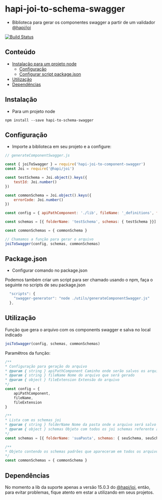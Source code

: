 # hapi-joi-to-schema-swagger

 - Biblioteca para gerar os componentes swagger a partir de um validador [@hapi/joi](https://hapi.dev)

[![Build Status](https://travis-ci.org/ricardoalvarenga101/hapi-joi-to-schema-swagger.svg?branch=master)](https://travis-ci.org/ricardoalvarenga101/hapi-joi-to-schema-swagger)

## Conteúdo

- [Instalação para um projeto node](#Instalação)
  - [Configuração](#Configuração)
  - [Configurar script package.json](#package.json)
- [Utilização](#Utilização)
- [Dependências](#Dependências)

## Instalação
  - Para um projeto node

```
npm install --save hapi-to-schema-swagger
```

## Configuração

 - Importe a biblioteca em seu projeto e a configure:

```js
// generateComponentSwagger.js

const { joiToSwagger } = require('hapi-joi-to-component-swagger')
const Joi = require('@hapi/joi')

const testSchema = Joi.object().keys({
    testId: Joi.number()
})

const commonSchema = Joi.object().keys({
    errorCode: Joi.number()
})

const config = { apiPathComponent: './lib', fileName: '_definitions', fileExtension: 'yaml' }

const schemas = [{ folderName: 'testSchema', schemas: { testSchema }}]

const commonSchemas = { commonSchema }

// Chamamos a função para gerar o arquivo
joiToSwagger(config, schemas, commonSchemas)

```

## Package.json
 - Configurar comando no package.json

Podemos também criar um script para ser chamado usando o npm, faça o seguinte no scripts de seu package.json

```js
  "scripts": {    
    "swagger-generator": "node ./utils/generateComponentSwagger.js"
  },
```

## Utilização

 Função que gera o arquivo com os components swagger e salva no local indicado

```js
joiToSwagger(config, schemas, commonSchemas)
```

Paramêtros da função:
 
 ```js
/**
 * Configuração para geração do arquivo
 * @param { string } apiPathComponent Caminho onde serão salvos os arquivos
 * @param { string } fileName Nome do arquivo que será gerado
 * @param { object } fileExtension Extensão do arquivo
 */
 const config = {
     apiPathComponent,
     fileName,
     fileExtension
 }

/**
 * Lista com os schemas joi
 * @param { string } folderName Nome da pasta onde o arquivo será salvo
 * @param { object } schemas Objeto com todos os joi schemas referente aquela pasta 
 */
const schemas = [{ folderName: 'suaPasta', schemas: { seuSchema, seuSchema2, ...espalharMaisUmMonte }}]

/**
 * Objeto contendo os schemas padrões que apareceram em todos os arquivos gerado 
 */
const commonSchemas = { commonSchema }

 ```

## Dependências
No momento a lib da suporte apenas a versão 15.0.3 do [@hapi/joi](https://github.com/hapijs/joi/releases/tag/v15.0.3), então, para evitar problemas, fique atento em estar a utilizando em seus projetos.

